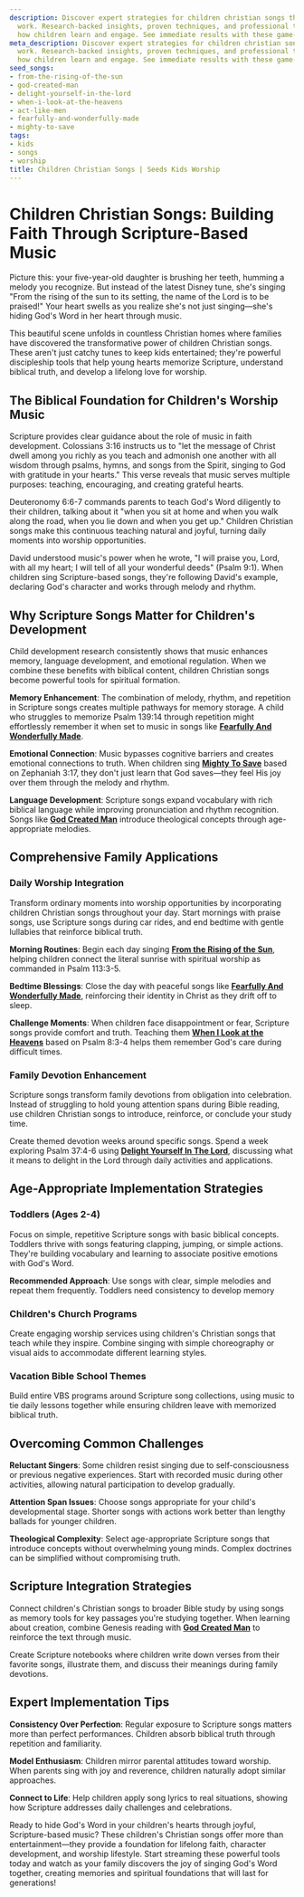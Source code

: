 ```yaml
---
description: Discover expert strategies for children christian songs that actually
  work. Research-backed insights, proven techniques, and professional tips that transform
  how children learn and engage. See immediate results with these game-changing methods!
meta_description: Discover expert strategies for children christian songs that actually
  work. Research-backed insights, proven techniques, and professional tips that transform
  how children learn and engage. See immediate results with these game-changing methods!
seed_songs:
- from-the-rising-of-the-sun
- god-created-man
- delight-yourself-in-the-lord
- when-i-look-at-the-heavens
- act-like-men
- fearfully-and-wonderfully-made
- mighty-to-save
tags:
- kids
- songs
- worship
title: Children Christian Songs | Seeds Kids Worship
---
```

# Children Christian Songs: Building Faith Through Scripture-Based Music

Picture this: your five-year-old daughter is brushing her teeth, humming a melody you recognize. But instead of the latest Disney tune, she's singing "From the rising of the sun to its setting, the name of the Lord is to be praised!" Your heart swells as you realize she's not just singing—she's hiding God's Word in her heart through music.

This beautiful scene unfolds in countless Christian homes where families have discovered the transformative power of children Christian songs. These aren't just catchy tunes to keep kids entertained; they're powerful discipleship tools that help young hearts memorize Scripture, understand biblical truth, and develop a lifelong love for worship.

## The Biblical Foundation for Children's Worship Music

Scripture provides clear guidance about the role of music in faith development. Colossians 3:16 instructs us to "let the message of Christ dwell among you richly as you teach and admonish one another with all wisdom through psalms, hymns, and songs from the Spirit, singing to God with gratitude in your hearts." This verse reveals that music serves multiple purposes: teaching, encouraging, and creating grateful hearts.

Deuteronomy 6:6-7 commands parents to teach God's Word diligently to their children, talking about it "when you sit at home and when you walk along the road, when you lie down and when you get up." Children Christian songs make this continuous teaching natural and joyful, turning daily moments into worship opportunities.

David understood music's power when he wrote, "I will praise you, Lord, with all my heart; I will tell of all your wonderful deeds" (Psalm 9:1). When children sing Scripture-based songs, they're following David's example, declaring God's character and works through melody and rhythm.

## Why Scripture Songs Matter for Children's Development

Child development research consistently shows that music enhances memory, language development, and emotional regulation. When we combine these benefits with biblical content, children Christian songs become powerful tools for spiritual formation.

**Memory Enhancement**: The combination of melody, rhythm, and repetition in Scripture songs creates multiple pathways for memory storage. A child who struggles to memorize Psalm 139:14 through repetition might effortlessly remember it when set to music in songs like [**Fearfully And Wonderfully Made**](https://seedskidsworship.com/product/fearfully-and-wonderfully-made-psalm-13913-14/).

**Emotional Connection**: Music bypasses cognitive barriers and creates emotional connections to truth. When children sing [**Mighty To Save**](https://seedskidsworship.com/product/mighty-to-save-zephaniah-317/) based on Zephaniah 3:17, they don't just learn that God saves—they feel His joy over them through the melody and rhythm.

**Language Development**: Scripture songs expand vocabulary with rich biblical language while improving pronunciation and rhythm recognition. Songs like [**God Created Man**](https://seedskidsworship.com/product/god-created-man-genesis-127/) introduce theological concepts through age-appropriate melodies.

## Comprehensive Family Applications

### Daily Worship Integration

Transform ordinary moments into worship opportunities by incorporating children Christian songs throughout your day. Start mornings with praise songs, use Scripture songs during car rides, and end bedtime with gentle lullabies that reinforce biblical truth.

**Morning Routines**: Begin each day singing [**From the Rising of the Sun**](https://seedskidsworship.com/product/from-the-rising-of-the-sun-psalm-1133-5/), helping children connect the literal sunrise with spiritual worship as commanded in Psalm 113:3-5.

**Bedtime Blessings**: Close the day with peaceful songs like [**Fearfully And Wonderfully Made**](https://seedskidsworship.com/product/fearfully-and-wonderfully-made-psalm-13913-14/), reinforcing their identity in Christ as they drift off to sleep.

**Challenge Moments**: When children face disappointment or fear, Scripture songs provide comfort and truth. Teaching them [**When I Look at the Heavens**](https://seedskidsworship.com/product/when-i-look-at-your-heavens/) based on Psalm 8:3-4 helps them remember God's care during difficult times.

### Family Devotion Enhancement

Scripture songs transform family devotions from obligation into celebration. Instead of struggling to hold young attention spans during Bible reading, use children Christian songs to introduce, reinforce, or conclude your study time.

Create themed devotion weeks around specific songs. Spend a week exploring Psalm 37:4-6 using [**Delight Yourself In The Lord**](https://seedskidsworship.com/product/seeds-of-purpose-vol-4/), discussing what it means to delight in the Lord through daily activities and applications.

## Age-Appropriate Implementation Strategies

### Toddlers (Ages 2-4)
Focus on simple, repetitive Scripture songs with basic biblical concepts. Toddlers thrive with songs featuring clapping, jumping, or simple actions. They're building vocabulary and learning to associate positive emotions with God's Word.

**Recommended Approach**: Use songs with clear, simple melodies and repeat them frequently. Toddlers need consistency to develop memory

### Children's Church Programs
Create engaging worship services using children's Christian songs that teach while they inspire. Combine singing with simple choreography or visual aids to accommodate different learning styles.

### Vacation Bible School Themes
Build entire VBS programs around Scripture song collections, using music to tie daily lessons together while ensuring children leave with memorized biblical truth.

## Overcoming Common Challenges

**Reluctant Singers**: Some children resist singing due to self-consciousness or previous negative experiences. Start with recorded music during other activities, allowing natural participation to develop gradually.

**Attention Span Issues**: Choose songs appropriate for your child's developmental stage. Shorter songs with actions work better than lengthy ballads for younger children.

**Theological Complexity**: Select age-appropriate Scripture songs that introduce concepts without overwhelming young minds. Complex doctrines can be simplified without compromising truth.

## Scripture Integration Strategies

Connect children's Christian songs to broader Bible study by using songs as memory tools for key passages you're studying together. When learning about creation, combine Genesis reading with [**God Created Man**](https://seedskidsworship.com/product/god-created-man-genesis-127/) to reinforce the text through music.

Create Scripture notebooks where children write down verses from their favorite songs, illustrate them, and discuss their meanings during family devotions.

## Expert Implementation Tips

**Consistency Over Perfection**: Regular exposure to Scripture songs matters more than perfect performances. Children absorb biblical truth through repetition and familiarity.

**Model Enthusiasm**: Children mirror parental attitudes toward worship. When parents sing with joy and reverence, children naturally adopt similar approaches.

**Connect to Life**: Help children apply song lyrics to real situations, showing how Scripture addresses daily challenges and celebrations.

Ready to hide God's Word in your children's hearts through joyful, Scripture-based music? These children's Christian songs offer more than entertainment—they provide a foundation for lifelong faith, character development, and worship lifestyle. Start streaming these powerful tools today and watch as your family discovers the joy of singing God's Word together, creating memories and spiritual foundations that will last for generations!

<script type="application/ld+json">
{
  "@context": "https://schema.org",
  "@type": "Article",
  "headline": "Children Christian Songs",
  "author": {
    "@type": "Organization",
    "name": "Seeds Kids Worship"
  },
  "publisher": {
    "@type": "Organization",
    "name": "Seeds Kids Worship",
    "logo": {
      "@type": "ImageObject",
      "url": "https://seedskidsworship.com/logo.png"
    }
  },
  "datePublished": "2025-09-03T19:17:48.557164",
  "dateModified": "2025-09-03T19:17:48.557284",
  "description": "Discover expert strategies for children christian songs that actually work. Research-backed insights, proven techniques, and professional tips that transform ho",
  "mainEntityOfPage": {
    "@type": "WebPage",
    "@id": "https://seedskidsworship.com/activities/children-christian-songs/"
  }
}
</script>

<script type="application/ld+json">
{
  "@context": "https://schema.org",
  "@type": "Product",
  "name": "From the Rising of the Sun",
  "description": "A worship song about praising God's name from east to west",
  "url": "https://seedskidsworship.com/product/from-the-rising-of-the-sun-psalm-1133-5/",
  "brand": {
    "@type": "Brand",
    "name": "Seeds Kids Worship"
  },
  "category": "Children's Christian Music",
  "album": "Sing God's Word"
}
</script>

<script type="application/ld+json">
{
  "@context": "https://schema.org",
  "@type": "Product",
  "name": "God Created Man",
  "description": "A scripture song about being created male and female in God's image",
  "url": "https://seedskidsworship.com/product/god-created-man-genesis-127/",
  "brand": {
    "@type": "Brand",
    "name": "Seeds Kids Worship"
  },
  "category": "Children's Christian Music",
  "album": "Hope"
}
</script>

<script type="application/ld+json">
{
  "@context": "https://schema.org",
  "@type": "Product",
  "name": "Delight Yourself In The Lord",
  "description": "Scripture-based worship song from Psalm 37:4-6 teaching children to delight in the Lord and commit their way to Him. Designed for children's ministry and family worship helping kids memorize God's Word through engaging music and worship.",
  "url": "https://seedskidsworship.com/product/seeds-of-purpose-vol-4/",
  "brand": {
    "@type": "Brand",
    "name": "Seeds Kids Worship"
  },
